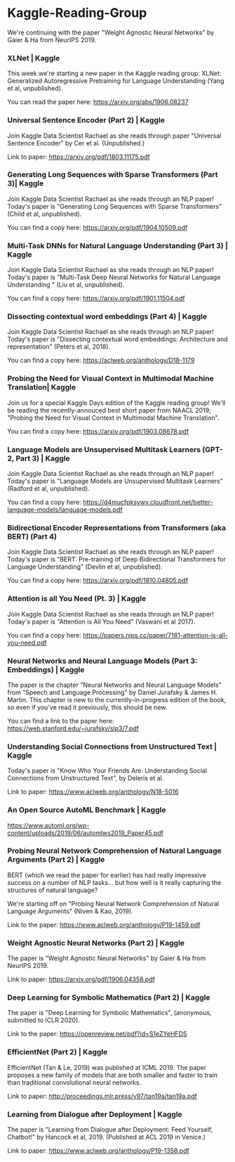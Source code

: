 # Kaggle-Reading-Group

We're continuing with the paper "Weight Agnostic Neural Networks" by Gaier & Ha from NeurIPS 2019.


### XLNet | Kaggle

This week we're starting a new paper in the Kaggle reading group: XLNet: Generalized Autoregressive Pretraining for Language Understanding (Yang et al, unpublished). 

You can read the paper here: https://arxiv.org/abs/1906.08237 


### Universal Sentence Encoder (Part 2) | Kaggle

Join Kaggle Data Scientist Rachael as she reads through paper "Universal Sentence Encoder" by Cer et al. (Unpublished.) 

Link to paper: https://arxiv.org/pdf/1803.11175.pdf


### Generating Long Sequences with Sparse Transformers (Part 3)| Kaggle

Join Kaggle Data Scientist Rachael as she reads through an NLP paper! Today's paper is "Generating Long Sequences with Sparse Transformers" (Child et al, unpublished). 

You can find a copy here: https://arxiv.org/pdf/1904.10509.pdf


### Multi-Task DNNs for Natural Language Understanding (Part 3) | Kaggle

Join Kaggle Data Scientist Rachael as she reads through an NLP paper! Today's paper is "Multi-Task Deep Neural Networks for Natural Language Understanding " (Liu et al, unpublished). 

You can find a copy here: https://arxiv.org/pdf/1901.11504.pdf


### Dissecting contextual word embeddings (Part 4) | Kaggle

Join Kaggle Data Scientist Rachael as she reads through an NLP paper! Today's paper is "Dissecting contextual word embeddings: Architecture and representation" (Peters et al, 2018). 

You can find a copy here: https://aclweb.org/anthology/D18-1179

### Probing the Need for Visual Context in Multimodal Machine Translation| Kaggle

Join us for a special Kaggle Days edition of the Kaggle reading group! We'll be reading the recently-annouced best short paper from NAACL 2019; "Probing the Need for Visual Context in Multimodal Machine Translation". 

You can find a copy here: https://arxiv.org/pdf/1903.08678.pdf

### Language Models are Unsupervised Multitask Learners (GPT-2, Part 3) | Kaggle

Join Kaggle Data Scientist Rachael as she reads through an NLP paper! Today's paper is "Language Models are Unsupervised Multitask Learners" (Radford et al, unpublished). 


You can find a copy here: https://d4mucfpksywv.cloudfront.net/better-language-models/language-models.pdf



### Bidirectional Encoder Representations from Transformers (aka BERT) (Part 4)

Join Kaggle Data Scientist Rachael as she reads through an NLP paper! Today's paper is "BERT: Pre-training of Deep Bidirectional Transformers for Language Understanding" (Devlin et al, unpublished). 

You can find a copy here: https://arxiv.org/pdf/1810.04805.pdf

### Attention is all You Need (Pt. 3) | Kaggle

Join Kaggle Data Scientist Rachael as she reads through an NLP paper! Today's paper is "Attention is All You Need" (Vaswani et al 2017). 

You can find a copy here: https://papers.nips.cc/paper/7181-attention-is-all-you-need.pdf

### Neural Networks and Neural Language Models (Part 3: Embeddings) | Kaggle

The paper is the chapter "Neural Networks and Neural Language Models" from "Speech and Language Processing" by Daniel Jurafsky & James H. Martin. This chapter is new to the currently-in-progress edition of the book, so even if you've read it previously, this should be new. 

You can find a link to the paper here: https://web.stanford.edu/~jurafsky/slp3/7.pdf

### Understanding Social Connections from Unstructured Text | Kaggle

Today's paper is "Know Who Your Friends Are: Understanding Social Connections from Unstructured Text", by Deleris et al. 

Link to paper: https://www.aclweb.org/anthology/N18-5016

### An Open Source AutoML Benchmark | Kaggle

 https://www.automl.org/wp-content/uploads/2019/06/automlws2019_Paper45.pdf


### Probing Neural Network Comprehension of Natural Language Arguments (Part 2) | Kaggle 

BERT (which we read the paper for earlier) has had really impressive success on a number of NLP tasks... but how well is it really capturing the structures of natural language? 

We're starting off on  "Probing Neural Network Comprehension of Natural Language Arguments" (Niven & Kao, 2019). 
 
Link to the paper: https://www.aclweb.org/anthology/P19-1459.pdf
 
 
### Weight Agnostic Neural Networks (Part 2) | Kaggle

The paper is "Weight Agnostic Neural Networks" by Gaier & Ha from NeurIPS 2019.

Link to paper: https://arxiv.org/pdf/1906.04358.pdf


### Deep Learning for Symbolic Mathematics (Part 2) | Kaggle

The paper is "Deep Learning for Symbolic Mathematics", (anonymous, submitted to ICLR 2020).

Link to the paper: https://openreview.net/pdf?id=S1eZYeHFDS



### EfficientNet (Part 2) | Kaggle

EfficientNet (Tan & Le, 2019) was published at ICML 2019. The paper proposes a new family of models that are both smaller and faster to train than traditional convolutional neural networks.

Link to paper: http://proceedings.mlr.press/v97/tan19a/tan19a.pdf

### Learning from Dialogue after Deployment | Kaggle

The paper is "Learning from Dialogue after Deployment: Feed Yourself, Chatbot!" by Hancock et al, 2019. (Published at ACL 2019 in Venice.)

Link to paper: https://www.aclweb.org/anthology/P19-1358.pdf



